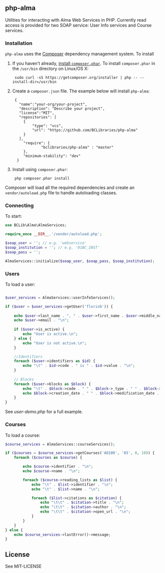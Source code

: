 ## php-alma

Utilities for interacting with Alma Web Services in PHP. Currently read access is provided for two SOAP service: User Info services and Course services. 

### Installation

`php-alma` uses the [Composer](http://getcomposer.org/) dependency management system. To install 

1. If you haven't already, [install `composer.phar`](http://getcomposer.org/doc/00-intro.md#installation-nix). To install `composer.phar` in the `/usr/bin` directory on Linux/OS X:
 
		sudo curl -sS https://getcomposer.org/installer | php -- --install-dir=/usr/bin

2. Create a `composer.json` file. The example below will install `php-alma`:


		{
		  "name":"your-org/your-project",
		  "description": "Describe your project",
		  "license":"MIT",
		  "repositories": [
		    {
		        "type": "vcs",
		        "url": "https://github.com/BCLibraries/php-alma"
		    }
		  ],
		    "require": {
		            "bclibraries/php-alma" : "master"
		    },
		    "minimum-stability": "dev"
		 }
    
3. Install using `composer.phar`:

		php composer.phar install


Composer will load all the required dependencies and create an `vendor/autoload.php` file to handle autoloading classes.

### Connecting

To start:

```php
use BCLib\Alma\AlmaServices;

require_once __DIR__.'/vendor/autoload.php';

$soap_user = ''; // e.g. 'webservice'
$soap_institution = ''; // e.g. '01BC_INST'
$soap_pass = '';

AlmaServices::initialize($soap_user, $soap_pass, $soap_institution);
```

### Users 

To load a user:

```php

$user_services = AlmaServices::userInfoServices();

if ($user = $user_services->getUser('florinb')) {
    
    echo $user->last_name . ", " . $user->first_name . $user->middle_name . "\n";
    echo $user->email . "\n";
    
    if ($user->is_active) {
        echo "User is active.\n";
    } else {
        echo "User is not active.\n";
    }

    //Identifiers
    foreach ($user->identifiers as $id) {
        echo "\t" . $id->code . " is " . $id->value . "\n";
    }
    
    // Blocks
    foreach ($user->blocks as $block) {
        echo "\t" . $block->code . " " . $block->_type . " " . $block->status . " ";
        echo $block->creation_date . " " . $block->modification_date . "\n";
    }
}
```

See *user-demo.php* for a full example.

### Courses

To load a course:

```php
$course_services = AlmaServices::courseServices();

if ($courses = $course_services->getCourses('AD100', '03', 0, 10)) {
    foreach ($courses as $course) {

        echo $course->identifier . "\n";
        echo $course->name . "\n";

        foreach ($course->reading_lists as $list) {
            echo "\t" . $list->identifier . "\n";
            echo "\t" . $list->name . "\n";

            foreach ($list->citations as $citation) {
                echo "\t\t" . $citation->title . "\n";
                echo "\t\t" . $citation->author . "\n";
                echo "\t\t" . $citation->open_url . "\n";
            }
        }
    }
} else {
    echo $course_services->lastError()->message;
}
```

## License

See MIT-LICENSE